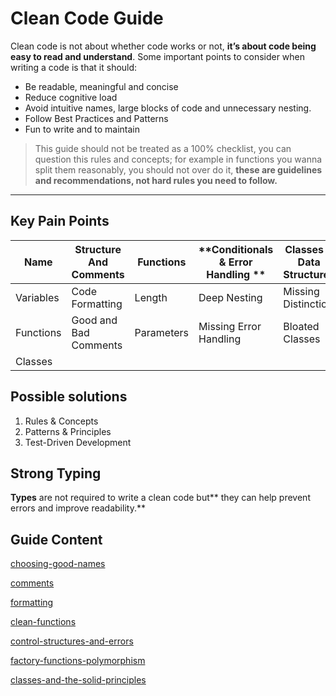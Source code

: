 # Clean Code Guide

Clean code is not about whether code works or not, **it’s about code being easy to read and understand**.
Some important points to consider when writing a code is that it should:

- Be readable, meaningful and concise
- Reduce cognitive load
- Avoid  intuitive names, large blocks of code and unnecessary nesting.
- Follow Best Practices and Patterns
- Fun to write and to maintain

> This guide should not be treated as a 100% checklist, you can question this rules and concepts;  for example in functions you wanna split them reasonably, you should not over do it, **these are guidelines and recommendations, not hard rules you need to follow.**


---

## Key Pain Points

| **Name**  | **Structure And Comments** | **Functions** | **Conditionals & Error Handling ** | **Classes & Data Structures** |
| --------- | -------------------------- | ------------- | ---------------------------------- | ----------------------------- |
| Variables | Code Formatting            | Length        | Deep Nesting                       | Missing Distinction           |
| Functions | Good and Bad Comments      | Parameters    | Missing Error Handling             | Bloated Classes               |
| Classes   |                            |               |                                    |                               |

## Possible solutions

1. Rules & Concepts 
2. Patterns & Principles
3. Test-Driven Development

## Strong Typing

**Types** are not required to write a clean code but** they can help prevent errors and improve readability.**

## Guide Content

[choosing-good-names](./clean-code-guide/choosing-good-names.md) 

[comments](./clean-code-guide/comments.md) 

[formatting](./clean-code-guide/formatting.md) 

[clean-functions](./clean-code-guide/clean-functions.md) 

[control-structures-and-errors](./clean-code-guide/control-structures-and-errors.md) 

[factory-functions-polymorphism](./clean-code-guide/factory-functions-polymorphism.md) 

[classes-and-the-solid-principles](./clean-code-guide/classes-and-the-solid-principles.md) 
